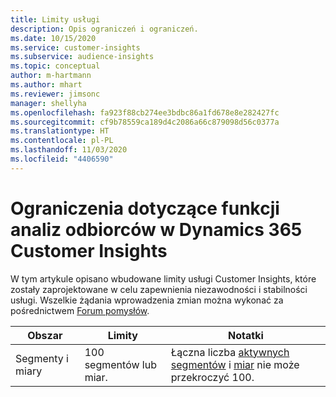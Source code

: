 ```yaml
---
title: Limity usługi
description: Opis ograniczeń i ograniczeń.
ms.date: 10/15/2020
ms.service: customer-insights
ms.subservice: audience-insights
ms.topic: conceptual
author: m-hartmann
ms.author: mhart
ms.reviewer: jimsonc
manager: shellyha
ms.openlocfilehash: fa923f88cb274ee3bdbc86a1fd678e8e282427fc
ms.sourcegitcommit: cf9b78559ca189d4c2086a66c879098d56c0377a
ms.translationtype: HT
ms.contentlocale: pl-PL
ms.lasthandoff: 11/03/2020
ms.locfileid: "4406590"
---
```

# <a name="service-limits-in-dynamics-365-customer-insights-audience-insights-capability"></a>Ograniczenia dotyczące funkcji analiz odbiorców w Dynamics 365 Customer Insights

W tym artykule opisano wbudowane limity usługi Customer Insights, które zostały zaprojektowane w celu zapewnienia niezawodności i stabilności usługi. Wszelkie żądania wprowadzenia zmian można wykonać za pośrednictwem [Forum pomysłów](https://go.microsoft.com/fwlink/?linkid=2074172). 
 
| Obszar  | Limity  | Notatki |
|-------------|---------------------------------------------------------------------|---------------------------------------------------------------------|
| Segmenty i miary | 100 segmentów lub miar. | Łączna liczba [aktywnych segmentów](segments.md) i [miar](measures.md) nie może przekroczyć 100.  |
